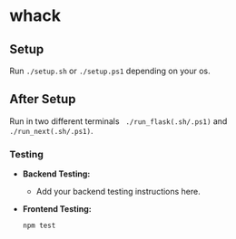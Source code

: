 # whack

## Setup
Run ```
    ./setup.sh
    ```
    or
    ```
    ./setup.ps1
    ``` depending on your os.

## After Setup

Run in two different terminals ``` 
                                ./run_flask(.sh/.ps1)
                                ```
                                and
                                ``` 
                                ./run_next(.sh/.ps1)
                                ```.

### Testing

-   **Backend Testing:**

    -   Add your backend testing instructions here.

-   **Frontend Testing:**
    ```
    npm test
    ```
